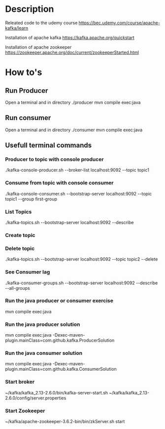 # Description
Releated code to the udemy course https://bec.udemy.com/course/apache-kafka/learn

Installation of apache kafka
https://kafka.apache.org/quickstart

Installation of apache zookeeper
https://zookeeper.apache.org/doc/current/zookeeperStarted.html

# How to's

## Run Producer
Open a terminal and in directory ./producer
mvn compile exec:java

## Run consumer
Open a terminal and in directory ./consumer 
mvn compile exec:java

## Usefull  terminal commands

### Producer to topic with console producer
./kafka-console-producer.sh --broker-list localhost:9092 --topic topic1

### Consume from topic with console consumer
./kafka-console-consumer.sh --bootstrap-server localhost:9092 --topic topic1 --group first-group

### List Topics
./kafka-topics.sh --bootstrap-server localhost:9092 --describe

### Create topic


### Delete topic
./kafka-topics.sh --bootstrap-server localhost:9092 --topic topic2 --delete

### See Consumer lag
./kafka-consumer-groups.sh --bootstrap-server localhost:9092 --describe --all-groups

### Run the java producer or consumer exercise
mvn compile exec:java

### Run the java producer solution
mvn compile exec:java -Dexec-maven-plugin.mainClass=com.github.kafka.ProducerSolution

### Run the java consumer solution
mvn compile exec:java -Dexec-maven-plugin.mainClass=com.github.kafka.ConsumerSolution

### Start broker
~/kafka/kafka_2.13-2.6.0/bin/kafka-server-start.sh ~/kafka/kafka_2.13-2.6.0/config/server.properties

### Start Zookeeper
~/kafka/apache-zookeeper-3.6.2-bin/bin/zkServer.sh start


